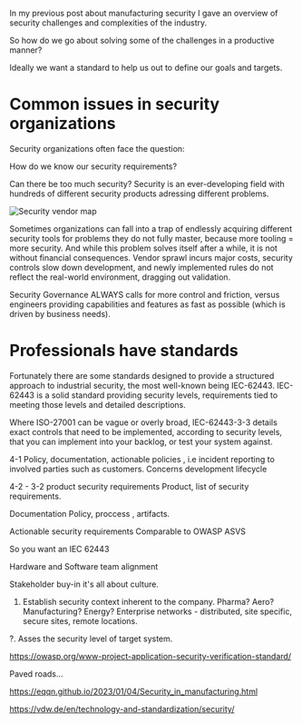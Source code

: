 In my previous post about manufacturing security I gave an overview of security challenges and complexities of the industry.

So how do we go about solving some of the challenges in a productive manner?

Ideally we want a standard to help us out to define our goals and targets.

# Common issues in security organizations

Security organizations often face the question:

How do we know our security requirements?

Can there be too much security?
Security is an ever-developing field with hundreds of different security products adressing different problems. 

![Security vendor map](https://eqqn.github.io/images/optiv_map.png)

Sometimes organizations can fall into a trap of endlessly acquiring different security tools for problems they do not fully master, because more tooling = more security. And while this problem solves itself after a while, it is not without financial consequences. 
Vendor sprawl incurs major costs, security controls slow down development, and newly implemented rules do not reflect the real-world environment, dragging out validation.

Security Governance ALWAYS calls for more control and friction, versus engineers providing capabilities and features as fast as possible (which is driven by business needs).

# Professionals have standards

Fortunately there are some standards designed to provide a structured approach to industrial security, the most well-known being IEC-62443.
IEC-62443 is a solid standard providing security levels, requirements tied to meeting those levels and detailed descriptions. 

Where ISO-27001 can be vague or overly broad, IEC-62443-3-3 details exact controls that need to be implemented, according to security levels, that you can implement into your backlog, or test your system against.



4-1
Policy, documentation, actionable policies , i.e incident reporting to involved parties such as customers. Concerns development lifecycle

4-2    - 3-2 product security requirements
Product, list of security requirements. 

Documentation 
Policy, proccess , artifacts. 

Actionable security requirements 
Comparable to OWASP ASVS 





So you want an IEC 62443 



Hardware and Software team alignment

Stakeholder buy-in   it's all about culture. 




1. Establish security context inherent to the company.
Pharma? Aero? Manufacturing? Energy?
Enterprise networks - distributed, site specific, secure sites, remote locations.

?. Asses the security level of target system. 

https://owasp.org/www-project-application-security-verification-standard/

Paved roads...

https://eqqn.github.io/2023/01/04/Security_in_manufacturing.html

https://vdw.de/en/technology-and-standardization/security/
